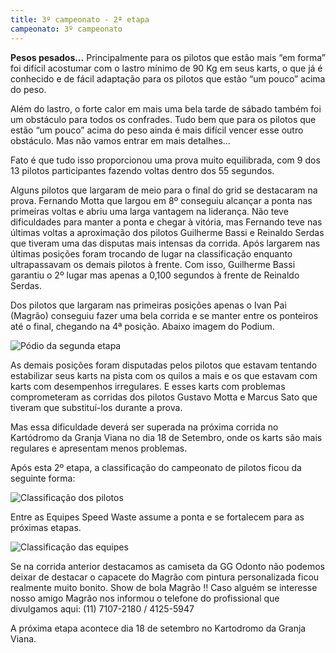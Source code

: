 ```yaml
---
title: 3º campeonato - 2ª etapa
campeonato: 3º campeonato
---
```


**Pesos pesados…**
Principalmente para os pilotos que estão mais “em forma” foi difícil acostumar com o lastro mínimo de 90 Kg em seus karts, o que já é conhecido e de fácil adaptação para os pilotos que estão “um pouco” acima do peso.

Além do lastro, o forte calor em mais uma bela tarde de sábado também foi um obstáculo para todos os confrades. Tudo bem que para os pilotos que estão “um pouco”  acima do peso ainda é mais difícil vencer esse outro obstáculo. Mas não vamos entrar em mais detalhes…

Fato é que tudo isso proporcionou uma prova muito equilibrada, com 9 dos 13 pilotos participantes fazendo voltas dentro dos 55 segundos.

Alguns pilotos que largaram de meio para o final do grid se destacaram na prova. Fernando Motta que largou em 8º conseguiu alcançar a ponta nas primeiras voltas e abriu uma larga vantagem na liderança. Não teve dificuldades para manter a ponta e chegar à vitória, mas Fernando teve nas últimas voltas a aproximação dos pilotos Guilherme Bassi e Reinaldo Serdas que tiveram uma das disputas mais intensas da corrida. Após largarem nas últimas posições foram trocando de lugar na classificação enquanto ultrapassavam os demais pilotos à frente. Com isso, Guilherme Bassi garantiu o 2º lugar mas apenas a 0,100 segundos à frente de Reinaldo Serdas.

Dos pilotos que largaram nas primeiras posições apenas o Ivan Pai (Magrão) conseguiu fazer uma bela corrida e se manter entre os ponteiros até o final, chegando na 4ª posição. Abaixo imagem do Podium.

![Pódio da segunda etapa](/uploads/Podio_Aldeia_06_ago_11.jpg)

As demais posições foram disputadas pelos pilotos que estavam tentando estabilizar seus karts na pista com os quilos a mais e os que estavam com karts com desempenhos irregulares. E esses karts com problemas comprometeram as corridas dos pilotos Gustavo Motta e Marcus Sato que tiveram que substituí-los durante a prova.

Mas essa dificuldade deverá ser superada na próxima corrida no Kartódromo da Granja Viana no dia 18 de Setembro, onde os karts são mais regulares e apresentam menos problemas.

Após esta 2º etapa, a classificação do campeonato de pilotos ficou da seguinte forma:

![Classificação dos pilotos](/uploads/Classific_06_Ago_11_Pilotos.jpg)

Entre as Equipes Speed Waste assume a ponta e se fortalecem para as próximas etapas.

![Classificação das equipes](/uploads/Classif_06_Ago_11_Equipes.jpg)

Se na corrida anterior destacamos as camiseta da GG Odonto não podemos deixar de destacar o capacete do Magrão com pintura personalizada ficou realmente muito bonito. Show de bola Magrão !!
Caso alguém se interesse nosso amigo Magrão nos informou o telefone do profissional que divulgamos aqui: (11) 7107-2180 / 4125-5947

A próxima etapa acontece dia 18 de setembro no Kartodromo da Granja Viana.

